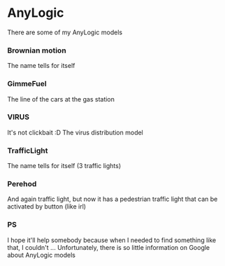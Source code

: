 # AnyLogic

There are some of my AnyLogic models

### Brownian motion
The name tells for itself

### GimmeFuel
The line of the cars at the gas station

### VIRUS
It's not clickbait :D The virus distribution model

### TrafficLight
The name tells for itself (3 traffic lights)

### Perehod
And again traffic light, but now it has a pedestrian traffic light that can be activated by button (like irl)

### PS
I hope it'll help somebody because when I needed to find something like that, I couldn't ... Unfortunately, there is so little information on Google about AnyLogic models
